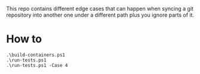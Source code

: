 This repo contains different edge cases that can happen when syncing a git repository into another one under a different path plus you ignore parts of it.

# How to

```
.\build-containers.ps1
.\run-tests.ps1
.\run-tests.ps1 -Case 4
```
